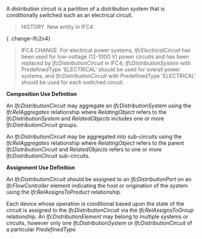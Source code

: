 A distribution circuit is a partition of a distribution system that is conditionally switched such as an electrical circuit.

> HISTORY&nbsp; New entity in IFC4.

{ .change-ifc2x4}
> IFC4 CHANGE&nbsp; For electrical power systems, _IfcElectricalCircuit_ has been used for low-voltage (12-1000 V) power circuits and has been replaced by _IfcDistributionCircuit_ in IFC4; _IfcDistributionSystem_ with PredefinedType 'ELECTRICAL' should be used for overall power systems, and _IfcDistributionCircuit_ with PredefinedType 'ELECTRICAL' should be used for each switched circuit.

****Composition Use Definition****

An _IfcDistributionCircuit_ may aggregate an _IfcDistributionSystem_ using the _IfcRelAggregates_ relationship where _RelatingObject_ refers to the _IfcDistributionSystem_ and _RelatedObjects_ includes one or more _IfcDistributionCircuit_ groups.

An _IfcDistributionCircuit_ may be aggregated into sub-circuits using the _IfcRelAggregates_ relationship where _RelatingObject_ refers to the parent _IfcDistributionCircuit_ and _RelatedObjects_ refers to one or more _IfcDistributionCircuit_ sub-circuits.

****Assignment Use Definition****

An _IfcDistributionCircuit_ should be assigned to an _IfcDistributionPort_ on an _IfcFlowController_ element indicating the host or origination of the system using the _IfcRelAssignsToProduct_ relationship.

Each device whose operation is conditional based upon the state of the circuit is assigned to the _IfcDistributionCircuit_ via the _IfcRelAssignsToGroup_ relationship. An _IfcDistributionElement_ may belong to multiple systems or circuits, however only one _IfcDistributionSystem_ or _IfcDistributionCircuit_ of a particular _PredefinedType_.
